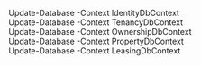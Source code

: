 Update-Database -Context IdentityDbContext<br>
Update-Database -Context TenancyDbContext<br>
Update-Database -Context OwnershipDbContext<br>
Update-Database -Context PropertyDbContext<br>
Update-Database -Context LeasingDbContext<br>
